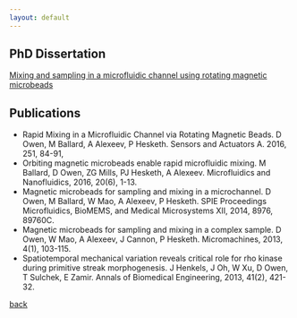 ```yaml
---
layout: default
---
```


## PhD Dissertation

[Mixing and sampling in a microfluidic channel using rotating magnetic microbeads](http://hdl.handle.net/1853/55589)

## Publications

* Rapid Mixing in a Microfluidic Channel via Rotating Magnetic Beads. D Owen, M Ballard, A Alexeev, P Hesketh. Sensors and Actuators A. 2016, 251,
84-91,
* Orbiting magnetic microbeads enable rapid microfluidic mixing. M Ballard, D Owen, ZG Mills, PJ Hesketh, A Alexeev. Microfluidics and Nanofluidics, 2016, 20(6), 1-13.
* Magnetic microbeads for sampling and mixing in a microchannel. D Owen, M Ballard, W Mao, A Alexeev, P Hesketh. SPIE Proceedings Microfluidics, BioMEMS, and Medical Microsystems XII, 2014, 8976, 89760C.
* Magnetic microbeads for sampling and mixing in a complex sample. D Owen, W Mao, A Alexeev, J Cannon, P Hesketh. Micromachines, 2013, 4(1), 103-115.
* Spatiotemporal mechanical variation reveals critical role for rho kinase during primitive streak morphogenesis. J Henkels, J Oh, W Xu, D Owen, T Sulchek, E Zamir. Annals of Biomedical Engineering, 2013, 41(2), 421-32.



[back](./)